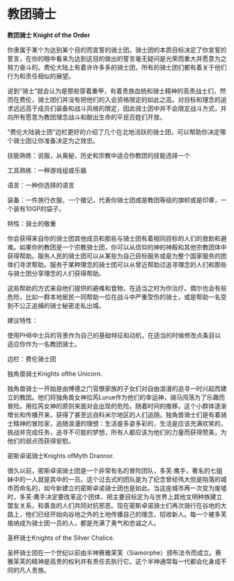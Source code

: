 # 教团骑士

**教团骑士 Knight of the Order**

你隶属于某个为达到某个目的而宣誓的骑士团。骑士团的本质目标决定了你宣誓的誓言，在你的眼中看来为达到这目的做出的誓言毫无疑问是光荣而重大并愿意为之努力奋斗的。费伦大陆上有着许许多多的骑士团，所有的骑士团们都有着关于他们行为和责任相似的展望。

说到“骑士”就会认为是那些穿着重甲，有着贵族血统和骑士精神的高贵战士们，然而在费伦，骑士团们并没有把他们的入会资格限定的如此之高。对目标和理念的追求远远高于成员们装备和战斗风格的限定，因此骑士团中并不会限定战斗方式，并向所有愿意为教团理念战斗和献出生命的平民百姓们开放。

“费伦大陆骑士团”边栏更好的介绍了几个在北地活跃的骑士团，可以帮助你决定哪个骑士团让你准备决定为之效忠。

技能熟练：说服，从奥秘，历史和宗教中适合你教团的技能选择一个

工具熟练：一种游戏组或乐器

语言：一种你选择的语言

装备：一件旅行衣服，一个徽记，代表你骑士团或是教团等级的旗帜或是印章，一个装有10GP的袋子。

特性：骑士的敬重

你会获得来自你的骑士团其他成员和那些与骑士团有着相同目标的人们的救助和避难。如果你的教团是一个宗教骑士团，你可以从信仰的神的神殿和其他宗教团体中获得帮助。服务人民的骑士团可以从某些为自己目标服务或是为整个国家服务的团体们寻求帮助。服务于某种理念的骑士团可以从曾近帮助过追寻理念的人们和那些与骑士团分享理念的人们获得帮助。

这些帮助的方式来自他们提供的避难和食物，在适当之时为你治疗。偶尔也会有些危险，比如一群本地居民一同帮助一位在战斗中严重受伤的骑士，或是帮助一名受到不公正追捕的骑士秘密走私出城。

建议特性：

使用PHB中士兵的背景作为自己的基础特征和动机，在适当的时候修改点条目以适应你作为一名教团骑士。

边栏：费伦骑士团

独角兽骑士Knights ofthe Unicorn.

独角兽骑士一开始是由博德之门官僚家族的子女们对自由浪漫的追寻一时兴起而建立的教团。他们将独角兽女神拉芮Lurue作为他们的幸运神，骑马闯荡为了乐趣而冒险。用拉芮女神的原则来面对会出现的危险。随着时间的推移，这个小群体逐渐增长和传播开来，获得了甚至远自科米尔地区的人们追随。独角兽骑士们是有着骑士精神的冒险家，追随浪漫的理想：生活是多姿多彩的，生活是应该充满欢笑的，挑战并完成任务，追寻不可能的梦想，所有人都应该为他们的力量而获得赞美，为他们的弱点而获得安慰。

密斯卓诺骑士Knights ofMyth Drannor.

很久以前，密斯卓诺骑士团是一个非常有名的冒险团队，多芙·鹰手，著名的七姐妹中的一人就是其中的一员。这个过去式的团队是为了纪念曾经伟大但是陷落的城市而命名的，如今新建立的密斯卓诺骑士团也是如此。当这座城市再一次变为废墟时，多芙·鹰手决定要改革这个团体，把主要目标定为与世界上其他文明种族建立盟友关系，和善良的人们共同对抗邪恶。现在密斯卓诺骑士们再次骑行在谷地的大路上，他们已经开始向谷地之外的土地传播自己的理念，招收新人。每一个被多芙接纳成为骑士团一员的人，都是充满了勇气和忠诚之人。

圣杯骑士Knights of the Silver Chalice.

圣杯骑士团在一个世纪以前由半神赛雅茉芙（Siamorphe）颁布法令而成立。赛雅茉芙的精神是高贵的权利并有责任去执行它。这个半神通常每一代都会化身成不同的凡人贵族。
